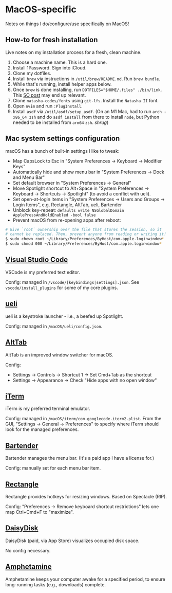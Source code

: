 # MacOS-specific

Notes on things I do/configure/use specifically on MacOS!

## How-to for fresh installation

Live notes on my installation process for a fresh, clean machine.

1. Choose a machine name. This is a hard one.
2. Install 1Password. Sign into iCloud.
3. Clone my dotfiles.
4. Install `brew` via instructions in `/util/brew/README.md`. Run `brew bundle`.
5. While that's running, install helper apps below.
6. Once `brew` is done installing, run `DOTFILES="$HOME/.files" ./bin/link`.
   This [SO post](https://stackoverflow.com/questions/13762280/zsh-compinit-insecure-directories)
   may end up relevant.
7. Clone `natasha-codes/fonts` using `git-lfs`. Install the `Natasha II` font.
8. Open `nvim` and run `:PlugInstall`.
9. Install `asdf` via `/util/asdf/setup_asdf`. (On an M1 Mac, had to run
   `arch -x86_64 zsh` and do `asdf install` from there to install `node`,
   but Python needed to be installed from `arm64` `zsh`. _shrug_)

## Mac system settings configuration

macOS has a bunch of built-in settings I like to tweak:

-  Map CapsLock to Esc in "System Preferences -> Keyboard -> Modifier Keys"
-  Automatically hide and show menu bar in "System Preferences -> Dock and Menu Bar"
-  Set default browser in "System Preferences -> General"
-  Move Spotlight shortcut to Alt+Space in "System Preferences -> Keyboard ->
   Shortcuts -> Spotlight" (to avoid a conflict with ueli).
-  Set open-at-login items in "System Preferences -> Users and Groups -> Login
   Items", e.g. Rectangle, AltTab, ueli, Bartender
-  Unblock key-repeat:
   `defaults write NSGlobalDomain ApplePressAndHoldEnabled -bool false`
-  Prevent macOS from re-opening apps after reboot:

```sh
# Give `root` ownership over the file that stores the session, so it
# cannot be replaced. Then, prevent anyone from reading or writing it!
$ sudo chown root ~/Library/Preferences/ByHost/com.apple.loginwindow*
$ sudo chmod 000 ~/Library/Preferences/ByHost/com.apple.loginwindow*
```

## [Visual Studio Code](https://code.visualstudio.com)

VSCode is my preferred text editor.

Config: managed in `/vscode/[keybindings|settings].json`. See
`vscode/install_plugins` for some of my core plugins.

## [ueli](https://github.com/natasha-codes/ueli)

ueli is a keystroke launcher - i.e., a beefed up Spotlight.

Config: managed in `/macOS/ueli/config.json`.

## [AltTab](https://alt-tab-macos.netlify.app)

AltTab is an improved window switcher for macOS.

Config:

-  Settings -> Controls -> Shortcut 1 -> Set Cmd+Tab as the shortcut
-  Settings -> Appearance -> Check "Hide apps with no open window"

## [iTerm](https://iterm2.com)

iTerm is my preferred terminal emulator.

Config: managed in `/macOS/iterm/com.googlecode.iterm2.plist`. From the GUI,
"Settings -> General -> Preferences" to specify where iTerm should look for the managed preferences.

## [Bartender](https://www.macbartender.com)

Bartender manages the menu bar. (It's a paid app I have a license for.)

Config: manually set for each menu bar item.

## [Rectangle](https://www.rectangleapp.com)

Rectangle provides hotkeys for resizing windows. Based on Spectacle (RIP).

Config: "Preferences -> Remove keyboard shortcut restrictions" lets one map
Ctrl+Cmd+F to "maximize".

## [DaisyDisk](https://daisydiskapp.com)

DaisyDisk (paid, via App Store) visualizes occupied disk space.

No config necessary.

## [Amphetamine](https://apps.apple.com/us/app/amphetamine/id937984704)

Amphetamine keeps your computer awake for a specified period, to ensure
long-running tasks (e.g., downloads) complete.
